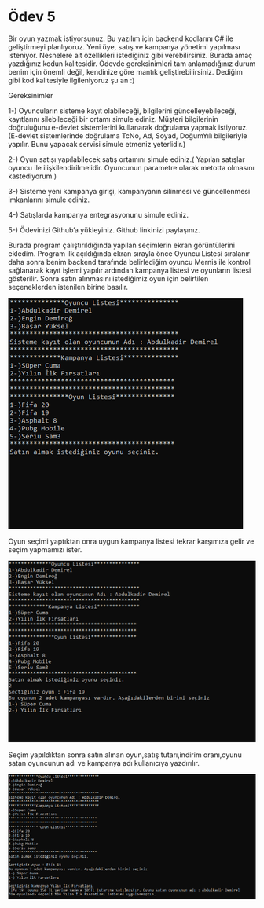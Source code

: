 #  Ödev 5
Bir oyun yazmak istiyorsunuz. Bu yazılım için backend kodlarını C# ile geliştirmeyi planlıyoruz. Yeni üye, satış ve kampanya yönetimi yapılması isteniyor. Nesnelere ait özellikleri istediğiniz gibi verebilirsiniz. Burada amaç yazdığınız kodun kalitesidir. Ödevde gereksinimleri tam anlamadığınız durum benim için önemli değil, kendinize göre mantık geliştirebilirsiniz. Dediğim gibi kod kalitesiyle ilgileniyoruz şu an :)



Gereksinimler

1-)	Oyuncuların sisteme kayıt olabileceği, bilgilerini güncelleyebileceği, kayıtlarını silebileceği bir ortamı simule ediniz. Müşteri bilgilerinin doğruluğunu e-devlet sistemlerini kullanarak doğrulama yapmak istiyoruz. (E-devlet sistemlerinde doğrulama TcNo, Ad, Soyad, DoğumYılı bilgileriyle yapılır. Bunu yapacak servisi simule etmeniz yeterlidir.)

2-)	Oyun satışı yapılabilecek satış ortamını simule ediniz.( Yapılan satışlar oyuncu ile ilişkilendirilmelidir. Oyuncunun parametre olarak metotta olmasını kastediyorum.)

3-)	Sisteme yeni kampanya girişi, kampanyanın silinmesi ve güncellenmesi imkanlarını simule ediniz.

4-)	Satışlarda kampanya entegrasyonunu simule ediniz.

5-) Ödevinizi Github’a yükleyiniz. Github linkinizi paylaşınız.

Burada program çalıştırıldığında yapılan seçimlerin ekran görüntülerini ekledim. Program ilk açıldığında ekran sırayla önce Oyuncu Listesi sıralanır daha sonra benim backend tarafında belirlediğim oyuncu Mernis ile kontrol sağlanarak kayıt işlemi yapılır ardından kampanya listesi ve oyunların listesi gösterilir. Sonra satın alınmasını istediğimiz oyun için belirtilen seçeneklerden istenilen birine basılır.

![](images/goruntu1.PNG)


Oyun seçimi yaptıktan onra uygun kampanya listesi tekrar karşımıza gelir ve seçim yapmamızı ister.

![](images/goruntu2.PNG)

Seçim yapıldıktan sonra satın alınan oyun,satış tutarı,indirim oranı,oyunu satan oyuncunun adı ve kampanya adı kullanıcıya yazdırılır.

![](images/goruntu3.PNG) 
